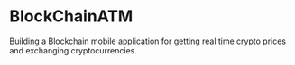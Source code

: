 # BlockChainATM
Building a Blockchain mobile application for getting real time crypto prices and exchanging cryptocurrencies.
